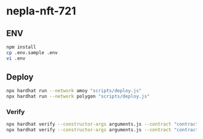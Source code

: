# nepla-nft-721

## ENV

```bash
npm install
cp .env.sample .env
vi .env
```

## Deploy

```bash
npx hardhat run --network amoy "scripts/deploy.js"
npx hardhat run --network polygon "scripts/deploy.js"
```

### Verify

```bash
npx hardhat verify --constructor-args arguments.js --contract "contracts/NeplaNft.sol:NeplaNft" --network amoy {CONTRACT_ADDRESS}
npx hardhat verify --constructor-args arguments.js --contract "contracts/NeplaNft.sol:NeplaNft" --network polygon {CONTRACT_ADDRESS}
```